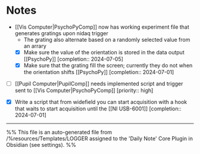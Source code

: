 # Notes
- [[Vis Computer|PsychoPyComp]] now has working experiment file that generates gratings upon nidaq trigger
	- The grating also alternate based on a randomly selected value from an arrary
	- [x] Make sure the value of the orientation is stored in the data output [[PsychoPy]]  [completion:: 2024-07-05]
	- [x] Make sure that the grating fill the screen; currently they do not when the orientation shifts [[PsychoPy]]  [completion:: 2024-07-01]
- [ ] [[Pupil Computer|PupilComp]] needs implemented script and trigger sent to [[Vis Computer|PsychoPyComp]]  [priority:: high]
- [x] Write a script that from widefield you can start acquisition with a hook that waits to start acquisition until the [[NI USB-6001]]  [completion:: 2024-07-01]


---
%%
This file is an auto-generated file from /%resources/Templates/LOGGER assigned to the 'Daily Note' Core Plugin in Obsidian (see settings). 
%%